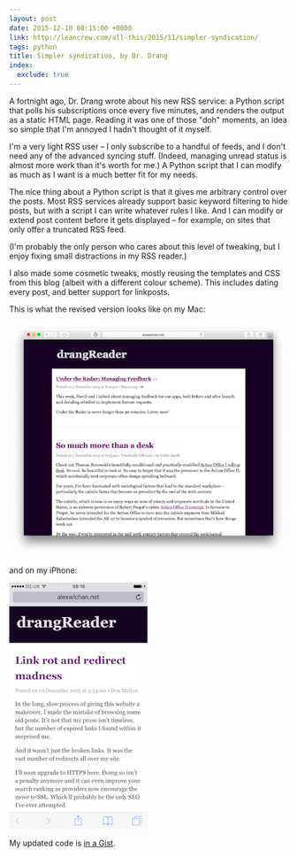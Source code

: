 ```yaml
---
layout: post
date: 2015-12-10 08:15:00 +0000
link: http://leancrew.com/all-this/2015/11/simpler-syndication/
tags: python
title: Simpler syndication, by Dr. Drang
index:
  exclude: true
---
```


A fortnight ago, Dr. Drang wrote about his new RSS service: a Python script that polls his subscriptions once every five minutes, and renders the output as a static HTML page.
Reading it was one of those "doh" moments, an idea so simple that I'm annoyed I hadn't thought of it myself.

I'm a very light RSS user – I only subscribe to a handful of feeds, and I don't need any of the advanced syncing stuff.  (Indeed, managing unread status is almost more work than it's worth for me.)  A Python script that I can modify as much as I want is a much better fit for my needs.

The nice thing about a Python script is that it gives me arbitrary control over the posts.  Most RSS services already support basic keyword filtering to hide posts, but with a script I can write whatever rules I like.  And I can modify or extend post content before it gets displayed – for example, on sites that only offer a truncated RSS feed.

(I'm probably the only person who cares about this level of tweaking, but I enjoy fixing small distractions in my RSS reader.)

I also made some cosmetic tweaks, mostly reusing the templates and CSS from this blog (albeit with a different colour scheme).  This includes dating every post, and better support for linkposts.

This is what the revised version looks like on my Mac:

![A browser window with two RSS articles, and a purple title “drangReader”.](/images/2015/drangreader.png)

and on my iPhone:

![An iPhone browser screenshot with a single article, and purple stripe “drangReader” at the top of the window.](/images/2015/drangreader-iphone.png)

My updated code is [in a Gist](https://gist.github.com/alexwlchan/01cec115a6f51d35ab26).
